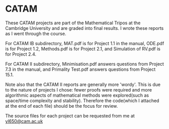 # CATAM

These CATAM projects are part of the Mathematical Tripos at the Cambridge University and are graded into final results. I wrote these reports as I went through the course. 

For CATAM IB subdirectory, MAT.pdf is for Project 1.1 in the manual, ODE.pdf is for Project 1.2, Methods.pdf is for Project 2.1, and Simulation of RV.pdf is for Project 2.4.

For CATAM II subdirectory, Minimisation.pdf answers questions from Project 7.3 in the manual, and Primality Test.pdf answers questions from Project 15.1. 

Note also that the CATAM II reports are generally more 'wordy'. This is due to the nature of projects I chose: fewer proofs were required and more algorithmic aspects of mathematical methods were explored(such as space/time complexity and stability). Therefore the code(which I attached at the end of each file) should be the focus for review. 

The source files for each project can be requested from me at yl650@cam.ac.uk
